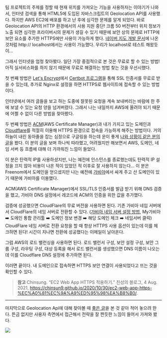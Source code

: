 팀 프로젝트의 주제를 정할 때 현재 위치를 가져오는 기능을 사용하자는 이야기가 나와서, 인터넷 검색을 통해 HTML5에 도입된 자바스크립트의 Geolocation API를 사용했다. 하지만 AWS EC2에 배포를 하고 난 후에 심각한 문제를 알게 되었다. 바로 Geolocation API의 HTTP 환경에서의 사용 지원 중단!
크롬 50 버전부터 위치 정보가 노출 되면 심각한 프라이버시의 문제가 생길 수 있기 때문에 보안 상의 문제로 HTTP에 보안 요소를 추가한 HTTPS에만 사용이 가능하게 했다.
[네이버 지도 개발 문서](https://navermaps.github.io/maps.js/docs/tutorial-6-map-geolocation.example.html)에 나온 것처럼 http:// localhost에서는 사용이 가능했다. 우리가 localhost로 테스트 해왔듯이...

그래서 인터넷을 엄청 찾아봤다. 일단 가장 중점적으로 본 것은 무료로 할 수 있는 방법! 아직 실서비스화를 하지 않기 때문에 무료로 해결하는 방법 찾는 것을 우선시했다.

첫 번째 방법은 [Let's Encrypt](https://letsencrypt.org/)에서 [Certbot 프로그램](https://certbot.eff.org/)을 통해 SSL 인증서를 무료로 받을 수 있는데, 추가로 Nginx로 설정을 하면 HTTPS로 웹사이트에 접속할 수 있는 방법이다.

인터넷에서 여러 글들을 보고 하는 도중에 잘못된 요청을 계속 보내버리는 바람에 한 주에 보낼 수 있는 요청 양을 넘겨버렸다. 그래서 나는 내일까지 AWS에 올려야 되기 때문에 어쩔 수 없이 다른 방법을 찾아봤다.

두 번째 방법은 [ACM](https://chinsun9.github.io/2020/10/30/ec2-web-app-https-%EC%A0%81%EC%9A%A9%ED%95%98%EA%B8%B0/)(AWS Certificate Manager)과 내가 가지고 있는 도메인과 [Cloudflare](https://www.cloudflare.com/)를 적절히 이용해 HTTPS 환경으로 접속을 가능하게 해주는 방법이다. 거의 하늘이 내린 동아줄을 잡는 심정으로 구글링을 하는데 운이 좋게 [나와 상황이 같은 분의 글](https://chinsun9.github.io/2020/10/30/ec2-web-app-https-%EC%A0%81%EC%9A%A9%ED%95%98%EA%B8%B0/)을 봤다. 이 분의 글을 보며 하나씩 따라했고, 어려웠지만 해보면서 AWS, 도메인, 네임 서버 등 흐름에 대해 더 가까워진 느낌이 들었다.

이 분은 탄력적 IP를 사용하셨지만, 나는 예전에 인스턴스를 종료했는데도 탄력적 IP 설정을 끄지 않아 비용이 나온 적이 있었던 적 이후로 잘 사용하지 않는다... 이 분은 Freenom에서 도메인을 얻으셨지만 나는 예전에 [가비아](https://www.gabia.com/)에서 싸게 주고 산 도메인이 있기 때문에 가비아를 이용했다.

ACM(AWS Certificate Manager)에서 SSL/TLS 인증서를 발급 받기 위해 DNS 검증을 했고, 가비아 DNS 설정에서 레코드에 ACM의 인증을 위한 값을 추가했다.

검증에 성공했으면 CloudFlare의 무료 버전을 사용하면 된다. 기존 가비아 네임 서버에서 CloudFlare의 네임 서버로 전환할 수 있다. ([가비아 네임 서버 설정 방법](https://customer.gabia.com/manual/domain/286/991), My가비아 ➡️ 도메인 통합 관리툴 ➡️ 도메인 정보 변경 ➡️ 해당 도메인 체크 ➡️ 네임서버 클릭) CloudFlare 네임 서버로 전환 요청을 할 때 항상 HTTPS 사용 옵션이 있는데 이를 체크하면 된다! 시간이 지나면 전환에 성공했다는 이메일이 날아온다.

그럼 AWS의 로드 밸런싱을 사용하면 된다. 로드 밸런서 구성, 보안 설정 구성, 보안 그룹 구성, 라우팅 구성, 대상 등록을 해서 로드 밸런서를 생성했으면 DNS 이름이 나오는데 이를 Cloudflare DNS 설정에 추가하면 된다.

이러면 끝이다. 내 도메인으로 접속하면 HTTPS 보안 연결이 사용되었다고 뜨는 것을 확인할 수 있다.

> **참고**
Chinsung. “EC2 Web App HTTPS 적용하기.” 친성의 블로그, 4 Aug. 2021, https://chinsun9.github.io/2020/10/30/ec2-web-app-https-%EC%A0%81%EC%9A%A9%ED%95%98%EA%B8%B0/. 

<hr>

마지막으로 Geolocation Api에 대해 찾아볼 때 [좋은 글](https://developers.google.com/web/fundamentals/native-hardware/user-location?hl=ko)을 본 것 같아 적어 놓으려 한다. 뜬금 없지만 사용자 측면에서 접근해서 전략을 잘 짠듯한 느낌이 들어서 가져와 봤다.

![](https://images.velog.io/images/rudwnd33/post/44b237ad-e5b4-450e-8616-a77a869b1fd5/%E1%84%89%E1%85%B3%E1%84%8F%E1%85%B3%E1%84%85%E1%85%B5%E1%86%AB%E1%84%89%E1%85%A3%E1%86%BA%202021-10-01%20%E1%84%8B%E1%85%A9%E1%84%8C%E1%85%A5%E1%86%AB%201.25.59.png)